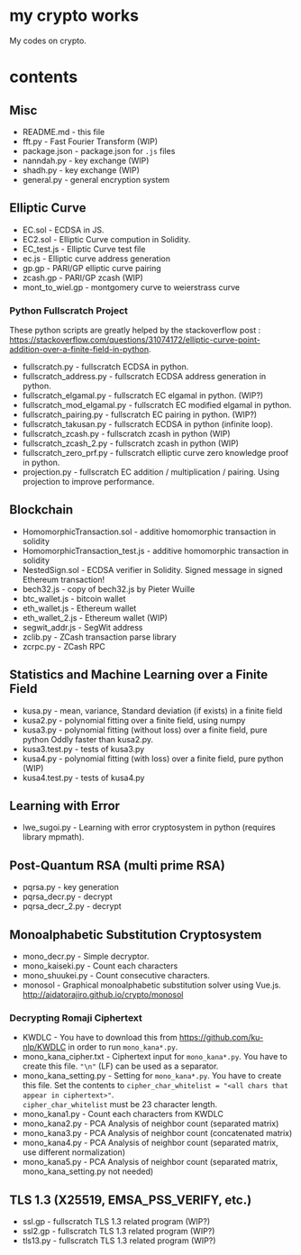 # my crypto works

My codes on crypto.

# contents

## Misc

- README.md - this file
- fft.py - Fast Fourier Transform (WIP)
- package.json - package.json for `.js` files
- nanndah.py - key exchange (WIP)
- shadh.py - key exchange (WIP)
- general.py - general encryption system

## Elliptic Curve

- EC.sol - ECDSA in JS.
- EC2.sol - Elliptic Curve compution in Solidity.
- EC_test.js - Elliptic Curve test file
- ec.js - Elliptic curve address generation
- gp.gp - PARI/GP elliptic curve pairing
- zcash.gp - PARI/GP zcash (WIP)
- mont_to_wiel.gp - montgomery curve to weierstrass curve

### Python Fullscratch Project

These python scripts are greatly helped by the stackoverflow post : <https://stackoverflow.com/questions/31074172/elliptic-curve-point-addition-over-a-finite-field-in-python>.

- fullscratch.py - fullscratch ECDSA in python.
- fullscratch_address.py - fullscratch ECDSA address generation in python.
- fullscratch_elgamal.py - fullscratch EC elgamal in python. (WIP?)
- fullscratch_mod_elgamal.py - fullscratch EC modified elgamal in python.
- fullscratch_pairing.py - fullscratch EC pairing in python. (WIP?)
- fullscratch_takusan.py - fullscratch ECDSA in python (infinite loop).
- fullscratch_zcash.py - fullscratch zcash in python (WIP)
- fullscratch_zcash_2.py - fullscratch zcash in python (WIP)
- fullscratch_zero_prf.py - fullscratch elliptic curve zero knowledge proof in python.
- projection.py - fullscratch EC addition / multiplication / pairing. Using projection to improve performance.

## Blockchain
- HomomorphicTransaction.sol - additive homomorphic transaction in solidity
- HomomorphicTransaction_test.js - additive homomorphic transaction in solidity
- NestedSign.sol - ECDSA verifier in Solidity. Signed message in signed Ethereum transaction!
- bech32.js - copy of bech32.js by Pieter Wuille
- btc_wallet.js - bitcoin wallet
- eth_wallet.js - Ethereum wallet
- eth_wallet_2.js - Ethereum wallet (WIP)
- segwit_addr.js - SegWit address
- zclib.py - ZCash transaction parse library
- zcrpc.py - ZCash RPC

## Statistics and Machine Learning over a Finite Field
- kusa.py - mean, variance, Standard deviation (if exists) in a finite field
- kusa2.py - polynomial fitting over a finite field, using numpy
- kusa3.py - polynomial fitting (without loss) over a finite field, pure python Oddly faster than kusa2.py.
- kusa3.test.py - tests of kusa3.py
- kusa4.py - polynomial fitting (with loss) over a finite field, pure python (WIP)
- kusa4.test.py - tests of kusa4.py

## Learning with Error
- lwe_sugoi.py - Learning with error cryptosystem in python (requires library mpmath).

## Post-Quantum RSA (multi prime RSA)
- pqrsa.py - key generation
- pqrsa_decr.py - decrypt
- pqrsa_decr_2.py - decrypt

## Monoalphabetic Substitution Cryptosystem
- mono_decr.py - Simple decryptor.
- mono_kaiseki.py - Count each characters
- mono_shuukei.py - Count consecutive characters.
- monosol - Graphical monoalphabetic substitution solver using Vue.js. <http://aidatorajiro.github.io/crypto/monosol>

### Decrypting Romaji Ciphertext
- KWDLC - You have to download this from <https://github.com/ku-nlp/KWDLC> in order to run `mono_kana*.py`.
- mono_kana_cipher.txt - Ciphertext input for `mono_kana*.py`. You have to create this file.
  `"\n"` (LF) can be used as a separator.
- mono_kana_setting.py - Setting for `mono_kana*.py`. You have to create this file.
  Set the contents to `cipher_char_whitelist = "<all chars that appear in ciphertext>"`.  
  `cipher_char_whitelist` must be 23 character length.
- mono_kana1.py - Count each characters from KWDLC
- mono_kana2.py - PCA Analysis of neighbor count (separated matrix)
- mono_kana3.py - PCA Analysis of neighbor count (concatenated matrix)
- mono_kana4.py - PCA Analysis of neighbor count (separated matrix, use different normalization)
- mono_kana5.py - PCA Analysis of neighbor count (separated matrix, mono_kana_setting.py not needed)

## TLS 1.3 (X25519, EMSA_PSS_VERIFY, etc.)
- ssl.gp - fullscratch TLS 1.3 related program (WIP?)
- ssl2.gp - fullscratch TLS 1.3 related program (WIP?)
- tls13.py - fullscratch TLS 1.3 related program (WIP?)
